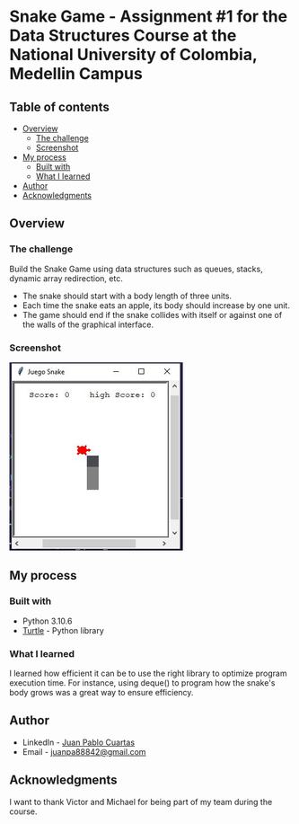 
# Snake Game - Assignment #1 for the Data Structures Course at the National University of Colombia, Medellin Campus


## Table of contents

- [Overview](#overview)
  - [The challenge](#the-challenge)
  - [Screenshot](#screenshot)
- [My process](#my-process)
  - [Built with](#built-with)
  - [What I learned](#what-i-learned)
- [Author](#author)
- [Acknowledgments](#acknowledgments)


## Overview

### The challenge

Build the Snake Game using data structures such as queues, stacks, dynamic array redirection, etc.

- The snake should start with a body length of three units.
- Each time the snake eats an apple, its body should increase by one unit.
- The game should end if the snake collides with itself or against one of the walls of the graphical interface.

### Screenshot

![](./snake.JPG)

## My process

### Built with

- Python 3.10.6
- [Turtle]([https://reactjs.org/](https://docs.python.org/3/library/turtle.html)) - Python library


### What I learned

I learned how efficient it can be to use the right library to optimize program execution time. For instance, using deque() to program how the snake's body grows was a great way to ensure efficiency.

## Author

- LinkedIn - [Juan Pablo Cuartas](https://www.your-site.com)
- Email - [juanpa88842@gmail.com](https://www.linkedin.com/in/juanpablocuartas/)

## Acknowledgments

I want to thank Victor and Michael for being part of my team during the course.


